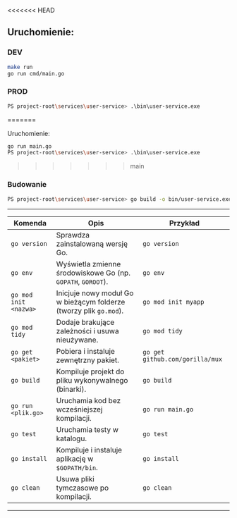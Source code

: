 <<<<<<< HEAD
## Uruchomienie:
### DEV

```bash
make run
go run cmd/main.go
```
### PROD

```bash
PS project-root\services\user-service> .\bin\user-service.exe
```

=======

Uruchomienie:

```bash
go run main.go
PS project-root\services\user-service> .\bin\user-service.exe
```
>>>>>>> main
### Budowanie

```bash
PS project-root\services\user-service> go build -o bin/user-service.exe ./cmd
```

---

| Komenda               | Opis                                                               | Przykład                        |
| --------------------- | ------------------------------------------------------------------ | ------------------------------- |
| `go version`          | Sprawdza zainstalowaną wersję Go.                                  | `go version`                    |
| `go env`              | Wyświetla zmienne środowiskowe Go (np. `GOPATH`, `GOROOT`).        | `go env`                        |
| `go mod init <nazwa>` | Inicjuje nowy moduł Go w bieżącym folderze (tworzy plik `go.mod`). | `go mod init myapp`             |
| `go mod tidy`         | Dodaje brakujące zależności i usuwa nieużywane.                    | `go mod tidy`                   |
| `go get <pakiet>`     | Pobiera i instaluje zewnętrzny pakiet.                             | `go get github.com/gorilla/mux` |
| `go build`            | Kompiluje projekt do pliku wykonywalnego (binarki).                | `go build`                      |
| `go run <plik.go>`    | Uruchamia kod bez wcześniejszej kompilacji.                        | `go run main.go`                |
| `go test`             | Uruchamia testy w katalogu.                                        | `go test`                       |
| `go install`          | Kompiluje i instaluje aplikację w `$GOPATH/bin`.                   | `go install`                    |
| `go clean`            | Usuwa pliki tymczasowe po kompilacji.                              | `go clean`                      |

---
